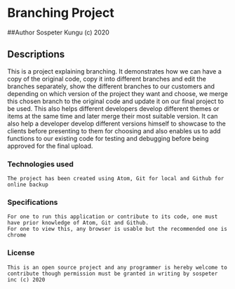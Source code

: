 # Branching Project

##Author
  Sospeter Kungu (c) 2020

## Descriptions
  This is a project explaining branching. It demonstrates how we can have a copy of the original code, copy it into different branches and edit the branches separately, show the different branches to our customers and depending on which version of the project they want and choose, we merge this chosen branch to the original code and update it on our final project to be used. This also helps different developers develop different themes or items at the same time and later merge their most suitable version. It can also help a developer develop different versions himself to showcase to the clients before presenting to them for choosing and also enables us to add functions to our existing code for testing and debugging before being approved for the final upload.

  ### Technologies used
    The project has been created using Atom, Git for local and Github for online backup

  ### Specifications
    For one to run this application or contribute to its code, one must have prior knowledge of Atom, Git and Github.
    For one to view this, any browser is usable but the recommended one is chrome

  ### License
    This is an open source project and any programmer is hereby welcome to contribute though permission must be granted in writing by sospeter inc (c) 2020
